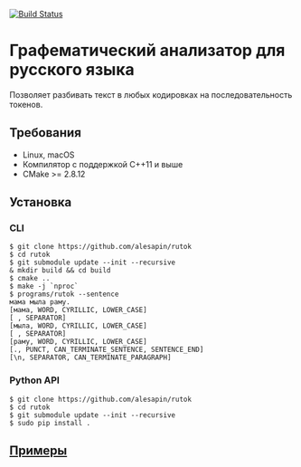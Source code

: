 [![Build Status](https://travis-ci.com/alesapin/rutok.svg?branch=master)](https://travis-ci.com/alesapin/rutok)
# Графематический анализатор для русского языка

Позволяет разбивать текст в любых кодировках на последовательность токенов.

## Требования
* Linux, macOS
* Компилятор с поддержкой C++11 и выше
* CMake >= 2.8.12

## Установка

### CLI
```
$ git clone https://github.com/alesapin/rutok
$ cd rutok 
$ git submodule update --init --recursive
& mkdir build && cd build
$ cmake ..
$ make -j `nproc`
$ programs/rutok --sentence
мама мыла раму.
[мама, WORD, CYRILLIC, LOWER_CASE]
[ , SEPARATOR]
[мыла, WORD, CYRILLIC, LOWER_CASE]
[ , SEPARATOR]
[раму, WORD, CYRILLIC, LOWER_CASE]
[., PUNCT, CAN_TERMINATE_SENTENCE, SENTENCE_END]
[\n, SEPARATOR, CAN_TERMINATE_PARAGRAPH]
```

### Python API

```
$ git clone https://github.com/alesapin/rutok
$ cd rutok 
$ git submodule update --init --recursive
$ sudo pip install .
```

## [Примеры](https://github.com/alesapin/rutok/tree/master/example)


